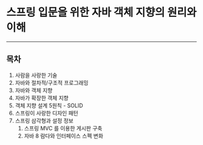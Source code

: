 # 스프링 입문을 위한 자바 객체 지향의 원리와 이해
***

## 목차

1. 사람을 사랑한 기술
2. 자바와 절차적/구조적 프로그래밍
3. 자바와 객체 지향
4. 자바가 확장한 객체 지향
5. 객체 지향 설계 5원칙 - SOLID
6. 스프링이 사랑한 디자인 패턴
7. 스프링 삼각형과 설정 정보
   1. 스프링 MVC 를 이용한 게시판 구축
   2. 자바 8 람다와 인터페이스 스펙 변화